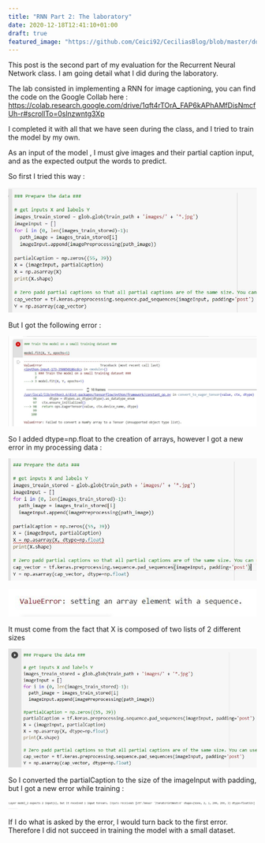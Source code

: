 ```yaml
---
title: "RNN Part 2: The laboratory"
date: 2020-12-18T12:41:10+01:00
draft: true
featured_image: "https://github.com/Ceici92/CeciliasBlog/blob/master/docs/images/RNN-2/.png?raw=true?raw=true"
---
```


This post is the second part of my evaluation for the Recurrent Neural Network class. 
I am going detail what I did during the laboratory.


The lab consisted in implementing a RNN for image captioning, you can find the code on the  Google Collab here :
https://colab.research.google.com/drive/1qft4rTOrA_FAP6kAPhAMfDisNmcfUh-r#scrollTo=0slnzwntg3Xp

I completed it with all that we have seen during the class, and I tried to train the model by my own.

As an input of the model , I must give images and their partial caption input, and as the expected output the words to predict.


So first I tried this way :

![alt Text](https://github.com/Ceici92/CeciliasBlog/blob/master/docs/images/RNN-2/Inputs1.JPG?raw=true "Inputs1")


But I got the following error :

![alt Text](https://github.com/Ceici92/CeciliasBlog/blob/master/docs/images/RNN-2/Error1.JPG?raw=true "Error1")

So I added dtype=np.float to the creation of arrays, however I got a new error in my processing data :

![alt Text](https://github.com/Ceici92/CeciliasBlog/blob/master/docs/images/RNN-2/Inputs2.JPG?raw=true "Inputs2")

![alt Text](https://github.com/Ceici92/CeciliasBlog/blob/master/docs/images/RNN-2/Inputs2bis.JPG?raw=true "Inputs2bis")


It must come from the fact that X is composed of two lists of 2 different sizes

![alt Text](https://github.com/Ceici92/CeciliasBlog/blob/master/docs/images/RNN-2/Inputs3.JPG?raw=true "Inputs3")

So I converted the partialCaption to the size of the imageInput with padding, but I got a new error while training :

![alt Text](https://github.com/Ceici92/CeciliasBlog/blob/master/docs/images/RNN-2/Error3.JPG?raw=true "Error3")

If I do what is asked by the error, I would turn back to the first error. 
Therefore I did not succeed in training the model with a small dataset. 